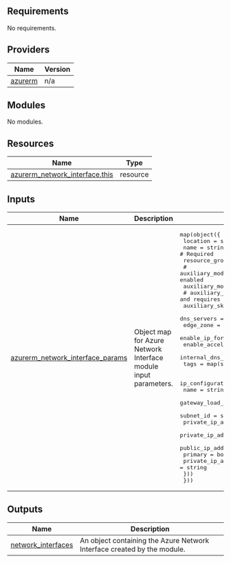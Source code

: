 <!-- BEGIN_TF_DOCS -->
<!-- markdown-table-prettify-ignore-start -->
## Requirements

No requirements.

## Providers

| Name | Version |
|------|---------|
| <a name="provider_azurerm"></a> [azurerm](#provider\_azurerm) | n/a |

## Modules

No modules.

## Resources

| Name | Type |
|------|------|
| [azurerm_network_interface.this](https://registry.terraform.io/providers/hashicorp/azurerm/latest/docs/resources/network_interface) | resource |

## Inputs

| Name | Description | Type | Default | Required |
|------|-------------|------|---------|:--------:|
| <a name="input_azurerm_network_interface_params"></a> [azurerm\_network\_interface\_params](#input\_azurerm\_network\_interface\_params) | Object map for Azure Network Interface module input parameters. | <pre>map(object({<br>    location            = string # Required<br>    name                = string # Required<br>    resource_group_name = string # Required<br>    # auxiliary_mode is in Preview and requires that the preview is enabled<br>    auxiliary_mode = string<br>    # auxiliary_sku is in Preview and requires that the preview is enabled<br>    auxiliary_sku                 = string<br>    dns_servers                   = list(string)<br>    edge_zone                     = string<br>    enable_ip_forwarding          = bool<br>    enable_accelerated_networking = bool<br>    internal_dns_name_label       = string<br>    tags                          = map(string)<br><br>    ip_configuration = list(object({<br>      name                                               = string # Required<br>      gateway_load_balancer_frontend_ip_configuration_id = string<br>      subnet_id                                          = string<br>      private_ip_address_version                         = string<br>      private_ip_address_allocation                      = string # Required<br>      public_ip_address_id                               = string<br>      primary                                            = bool<br>      private_ip_address                                 = string<br>    }))<br>  }))</pre> | n/a | yes |

## Outputs

| Name | Description |
|------|-------------|
| <a name="output_network_interfaces"></a> [network\_interfaces](#output\_network\_interfaces) | An object containing the Azure Network Interface created by the module. |
<!-- markdown-table-prettify-ignore-end -->

<!-- END_TF_DOCS -->